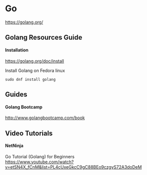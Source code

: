 # Go 

https://golang.org/  

## Golang Resources Guide  

#### Installation

https://golang.org/doc/install  

Install Golang on Fedora linux 

```shell
sudo dnf install golang
```

## Guides

#### Golang Bootcamp  
http://www.golangbootcamp.com/book  



## Video Tutorials

#### NetNinja 

Go Tutorial (Golang) for Beginners  
https://www.youtube.com/watch?v=etSN4X_fCnM&list=PL4cUxeGkcC9gC88BEo9czgyS72A3doDeM  





